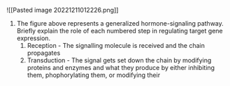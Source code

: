 ![[Pasted image 20221211012226.png]]
1. The figure above represents a generalized hormone-signaling pathway. Briefly explain the role of each numbered step in regulating target gene expression.
	1. Reception - The signalling molecule is received and the chain propagates
	2. Transduction - The signal gets set down the chain by modifying proteins and enzymes and what they produce by either inhibiting them, phophorylating them, or modifying their 